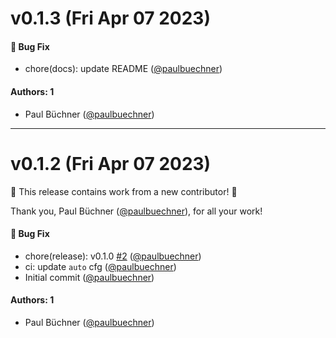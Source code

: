 # v0.1.3 (Fri Apr 07 2023)

#### 🐛 Bug Fix

- chore(docs): update README ([@paulbuechner](https://github.com/paulbuechner))

#### Authors: 1

- Paul Büchner ([@paulbuechner](https://github.com/paulbuechner))

---

# v0.1.2 (Fri Apr 07 2023)

:tada: This release contains work from a new contributor! :tada:

Thank you, Paul Büchner ([@paulbuechner](https://github.com/paulbuechner)), for all your work!

#### 🐛 Bug Fix

- chore(release): v0.1.0 [#2](https://github.com/paulbuechner/storybook-addon-data-theme-switcher/pull/2) ([@paulbuechner](https://github.com/paulbuechner))
- ci: update `auto` cfg ([@paulbuechner](https://github.com/paulbuechner))
- Initial commit ([@paulbuechner](https://github.com/paulbuechner))

#### Authors: 1

- Paul Büchner ([@paulbuechner](https://github.com/paulbuechner))
